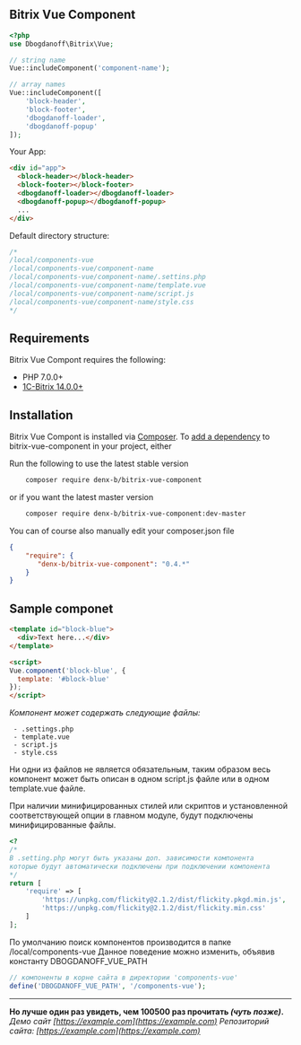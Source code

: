 ﻿## Bitrix Vue Component

```php
<?php
use Dbogdanoff\Bitrix\Vue;

// string name
Vue::includeComponent('component-name');

// array names
Vue::includeComponent([
    'block-header',
    'block-footer',
    'dbogdanoff-loader',
    'dbogdanoff-popup'
]);
```

Your App:
```html
<div id="app">
  <block-header></block-header>
  <block-footer></block-footer>
  <dbogdanoff-loader></dbogdanoff-loader>
  <dbogdanoff-popup></dbogdanoff-popup>
  ...
</div>
```

Default directory structure:
```php
/*
/local/components-vue
/local/components-vue/component-name
/local/components-vue/component-name/.settins.php
/local/components-vue/component-name/template.vue
/local/components-vue/component-name/script.js
/local/components-vue/component-name/style.css
*/
```

## Requirements

Bitrix Vue Compont requires the following:

- PHP 7.0.0+
- [1C-Bitrix 14.0.0+](https://www.1c-bitrix.ru/)

## Installation

Bitrix Vue Compont is installed via [Composer](https://getcomposer.org/).
To [add a dependency](https://getcomposer.org/doc/04-schema.md#package-links>) to bitrix-vue-component in your project, either

Run the following to use the latest stable version
```sh
    composer require denx-b/bitrix-vue-component
```
or if you want the latest master version
```sh
    composer require denx-b/bitrix-vue-component:dev-master
```

You can of course also manually edit your composer.json file
```json
{
    "require": {
       "denx-b/bitrix-vue-component": "0.4.*"
    }
}
```

## Sample componet

``` html
<template id="block-blue">
  <div>Text here...</div>
</template>

<script>
Vue.component('block-blue', {
  template: '#block-blue'
});
</script>
```
*Компонент может содержать следующие файлы:*

     - .settings.php
     - template.vue
     - script.js
     - style.css

Ни одни из файлов не является обязательным, таким образом весь компонент может быть описан в одном script.js файле или в одном template.vue файле. 

При наличии минифицированных стилей или скриптов и установленной соответствующей опции в главном модуле, будут подключены минифицированные файлы.

```php
<?
/*
В .setting.php могут быть указаны доп. зависимости компонента
которые будут автоматически подключены при подключении компонента
*/
return [
    'require' => [
        'https://unpkg.com/flickity@2.1.2/dist/flickity.pkgd.min.js',
        'https://unpkg.com/flickity@2.1.2/dist/flickity.min.css'
    ]
];
```
По умолчанию поиск компонентов производится в папке /local/components-vue
Данное поведение можно изменить, объявив константу DBOGDANOFF_VUE_PATH
```php
// компоненты в корне сайта в директории 'components-vue'
define('DBOGDANOFF_VUE_PATH', '/components-vue');
```

----------
**Но лучше один раз увидеть, чем 100500 раз прочитать *(чуть позже)*.**
*Демо сайт [https://example.com](https://example.com)*
*Репозиторий сайта: [https://example.com](https://example.com)*
